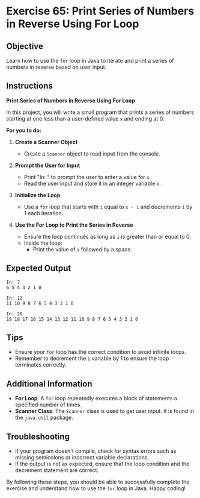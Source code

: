 # Exercise 65: Print Series of Numbers in Reverse Using For Loop

## Objective
Learn how to use the `for` loop in Java to iterate and print a series of numbers in reverse based on user input.

## Instructions

**Print Series of Numbers in Reverse Using For Loop**

In this project, you will write a small program that prints a series of numbers starting at one less than a user-defined value `x` and ending at 0.

**For you to do:**

1. **Create a Scanner Object**
    - Create a `Scanner` object to read input from the console.

2. **Prompt the User for Input**
    - Print "In: " to prompt the user to enter a value for `x`.
    - Read the user input and store it in an integer variable `x`.

3. **Initialize the Loop**
    - Use a `for` loop that starts with `i` equal to `x - 1` and decrements `i` by 1 each iteration.

4. **Use the For Loop to Print the Series in Reverse**
    - Ensure the loop continues as long as `i` is greater than or equal to 0.
    - Inside the loop:
        - Print the value of `i` followed by a space.

## Expected Output
```
In: 7
6 5 4 3 2 1 0

In: 12
11 10 9 8 7 6 5 4 3 2 1 0

In: 20
19 18 17 16 15 14 13 12 11 10 9 8 7 6 5 4 3 2 1 0
```

## Tips
- Ensure your `for` loop has the correct condition to avoid infinite loops.
- Remember to decrement the `i` variable by 1 to ensure the loop terminates correctly.

## Additional Information
- **For Loop**: A `for` loop repeatedly executes a block of statements a specified number of times.
- **Scanner Class**: The `Scanner` class is used to get user input. It is found in the `java.util` package.

## Troubleshooting
- If your program doesn't compile, check for syntax errors such as missing semicolons or incorrect variable declarations.
- If the output is not as expected, ensure that the loop condition and the decrement statement are correct.

By following these steps, you should be able to successfully complete the exercise and understand how to use the `for` loop in Java. Happy coding!
